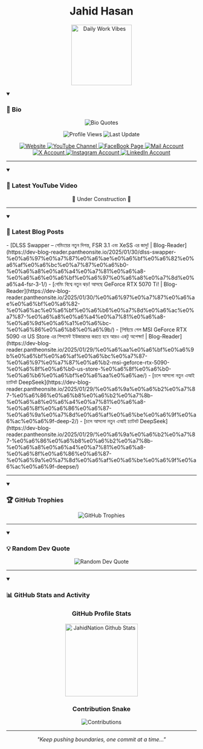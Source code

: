 <!-- ============================== -->
<!--          JAHID HASAN          -->
<!-- ============================== -->

<h1 align="center">Jahid Hasan</h1>
<p align="center">
  <img alt="Daily Work Vibes" height="160px" src="https://i.imgur.com/uhZdH9C.gif" />
</p>

<!-- ========= BIO SECTION ========= -->
<details open>
  <summary><h3>📝 Bio</h3></summary>
  <p align="center">
    <img src="https://readme-typing-svg.demolab.com/?lines=Every+day,+learn+something+new.;Make+mistakes,+learn+from+them.;Work+hard,+stay+humble,+succeed.;Dream+big,+take+action,+succeed.;Small+steps+lead+to+big+leaps.;Take+action,+make+things+happen.&font=Fira+Code&center=true&width=440&height=45&color=808080&vCenter=true&pause=1000&size=22" alt="Bio Quotes"/>
  </p>
  <p align="center">
    <img alt="Profile Views" title="Profile Views" src="https://komarev.com/ghpvc/?username=jahidnation&style=for-the-badge&color=29bf12"/>
    <img alt="Last Update" title="Last Update" src="https://img.shields.io/github/last-commit/jahidnation/jahidnation?logo=markdown&label=LAST+UPDATE&color=29bf12&style=for-the-badge"/>
  </p>
  <p align="center">
    <a href="https://jahid.eu.org">
      <img alt="Website" title="Website" src="https://img.shields.io/badge/Website-414141?logo=google-chrome&logoColor=white"/>
    </a>
    <a href="https://youtube.com/@jahidnation">
      <img alt="YouTube Channel" title="YouTube Channel" src="https://img.shields.io/badge/YouTube-%23FF0000.svg?logo=YouTube&logoColor=white"/>
    </a>
    <a href="https://facebook.com/jahidnation">
      <img alt="FaceBook Page" title="FaceBook Page" src="https://img.shields.io/badge/FaceBook-%234267B2.svg?logo=FaceBook&logoColor=white"/>
    </a>
    <a href="mailto:mail@jahid.eu.org">
      <img alt="Mail Account" title="Mail Account" src="https://img.shields.io/badge/Mail-%23c71610.svg?logo=Gmail&logoColor=white"/>
    </a>
    <a href="https://twitter.com/jahidnation">
      <img alt="X Account" title="X Account" src="https://img.shields.io/badge/X-000000.svg?logo=x&logoColor=white"/>
    </a>
    <a href="https://instagram.com/jahidnation">
      <img alt="Instagram Account" title="Instagram Account" src="https://img.shields.io/badge/Instagram-%23E4405F.svg?logo=Instagram&logoColor=white"/>
    </a>
    <a href="https://linkedin.com/in/jahidnation">
      <img alt="LinkedIn Account" title="LinkedIn Account" src="https://custom-icon-badges.demolab.com/badge/LinkedIn-0A66C2?logo=linkedin-white&logoColor=fff"/>
    </a>
  </p>
  <hr>
</details>

<!-- ========= YOUTUBE SECTION ========= -->
<details open>
  <summary><h3>🎥 Latest YouTube Video</h3></summary>
  <!-- BEGIN VID -->
  <!-- You can embed your latest video or update this section manually -->
  <p align="center">🚧 Under Construction 🚧</p>
  <!-- END VID -->
  <hr>
</details>

<!-- ========= BLOG POSTS SECTION ========= -->
<details open>
  <summary><h3>📰 Latest Blog Posts</h3></summary>
  <!-- BLOG-POST-LIST:START -->
  - [DLSS Swapper – গেমিংয়ের নতুন দিগন্ত, FSR 3.1 এবং XeSS এর জাদু! | Blog-Reader](https://dev-blog-reader.pantheonsite.io/2025/01/30/dlss-swapper-%e0%a6%97%e0%a7%87%e0%a6%ae%e0%a6%bf%e0%a6%82%e0%a6%af%e0%a6%bc%e0%a7%87%e0%a6%b0-%e0%a6%a8%e0%a6%a4%e0%a7%81%e0%a6%a8-%e0%a6%a6%e0%a6%bf%e0%a6%97%e0%a6%a8%e0%a7%8d%e0%a6%a4-fsr-3-1/)
  - [গেমিং বিশ্বে নতুন ঝড়! আসছে GeForce RTX 5070 Ti! | Blog-Reader](https://dev-blog-reader.pantheonsite.io/2025/01/30/%e0%a6%97%e0%a7%87%e0%a6%ae%e0%a6%bf%e0%a6%82-%e0%a6%ac%e0%a6%bf%e0%a6%b6%e0%a7%8d%e0%a6%ac%e0%a7%87-%e0%a6%a8%e0%a6%a4%e0%a7%81%e0%a6%a8-%e0%a6%9d%e0%a6%a1%e0%a6%bc-%e0%a6%86%e0%a6%b8%e0%a6%9b/)
  - [পিছিয়ে গেল MSI GeForce RTX 5090 এর US Store এর শিপমেন্ট ইউজারদের করতে হবে আরও একটু অপেক্ষা! | Blog-Reader](https://dev-blog-reader.pantheonsite.io/2025/01/29/%e0%a6%aa%e0%a6%bf%e0%a6%9b%e0%a6%bf%e0%a6%af%e0%a6%bc%e0%a7%87-%e0%a6%97%e0%a7%87%e0%a6%b2-msi-geforce-rtx-5090-%e0%a6%8f%e0%a6%b0-us-store-%e0%a6%8f%e0%a6%b0-%e0%a6%b6%e0%a6%bf%e0%a6%aa%e0%a6%ae/)
  - [চলে আসলো নতুন এআই চ্যাটবট DeepSeek](https://dev-blog-reader.pantheonsite.io/2025/01/29/%e0%a6%9a%e0%a6%b2%e0%a7%87-%e0%a6%86%e0%a6%b8%e0%a6%b2%e0%a7%8b-%e0%a6%a8%e0%a6%a4%e0%a7%81%e0%a6%a8-%e0%a6%8f%e0%a6%86%e0%a6%87-%e0%a6%9a%e0%a7%8d%e0%a6%af%e0%a6%be%e0%a6%9f%e0%a6%ac%e0%a6%9f-deep-2/)
  - [চলে আসলো নতুন এআই চ্যাটবট DeepSeek](https://dev-blog-reader.pantheonsite.io/2025/01/29/%e0%a6%9a%e0%a6%b2%e0%a7%87-%e0%a6%86%e0%a6%b8%e0%a6%b2%e0%a7%8b-%e0%a6%a8%e0%a6%a4%e0%a7%81%e0%a6%a8-%e0%a6%8f%e0%a6%86%e0%a6%87-%e0%a6%9a%e0%a7%8d%e0%a6%af%e0%a6%be%e0%a6%9f%e0%a6%ac%e0%a6%9f-deepse/)
  <!-- BLOG-POST-LIST:END -->
  <hr>
</details>

<!-- ========= GITHUB TROPHIES ========= -->
<details open>
  <summary><h3>🏆 GitHub Trophies</h3></summary>
  <p align="center">
    <img alt="GitHub Trophies" title="GitHub Trophies" src="https://github-profile-trophy.vercel.app/?username=jahidnation&column=8&theme=gruvbox&no-frame=true"/>
  </p>
  <hr>
</details>

<!-- ========= RANDOM DEV QUOTE ========= -->
<details open>
  <summary><h3>💡 Random Dev Quote</h3></summary>
  <p align="center">
    <img alt="Random Dev Quote" title="Random Dev Quote" src="https://quotes-github-readme.vercel.app/api?type=horizontal&theme=radical"/>
  </p>
  <hr>
</details>

<!-- ========= GITHUB STATS & ACTIVITY ========= -->
<details open>
  <summary><h3>📊 GitHub Stats and Activity</h3></summary>

  <h3 align="center">GitHub Profile Stats</h3>
  <p align="center">
    <img alt="JahidNation Github Stats" src="https://denvercoder1-github-readme-stats.vercel.app/api/?username=jahidnation&show_icons=true&include_all_commits=true&count_private=true&theme=react&hide_border=true&bg_color=1F222E&title_color=F85D7F&icon_color=F8D866" height="192px"/>
  </p>

  <h3 align="center">Contribution Snake</h3>
  <p align="center">
    <img alt="Contributions" title="Contributions" src="https://github.com/jahidnation/jahidnation/blob/contributions/snake.svg"/>
  </p>
  <hr>
</details>

<!-- ========= FOOTER ========= -->
<p align="center">
  <i>"Keep pushing boundaries, one commit at a time..."</i>
</p>
